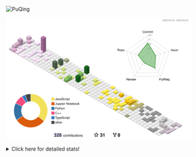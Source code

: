 ![PuQing](https://user-images.githubusercontent.com/27223114/171565019-9a56fae6-b08b-421f-99db-7e830da42371.png)

![](./profile-3d-contrib/profile-season-animate.svg)

<details>
<summary>Click here for detailed stats!</summary>

<!--START_SECTION:waka-->
![Lines of code](https://img.shields.io/badge/From%20Hello%20World%20I%27ve%20Written-572.0%20thousand%20lines%20of%20code-blue)

**🐱 My GitHub Data** 

> 📦 238.4 kB Used in GitHub's Storage 
 > 
> 🏆 61 Contributions in the Year 2023
 > 
> 🚫 Not Opted to Hire
 > 
> 📜 23 Public Repositories 
 > 
> 🔑 27 Private Repositories 
 > 
**I'm an Early 🐤** 

```text
🌞 Morning                125 commits         ████░░░░░░░░░░░░░░░░░░░░░   15.45 % 
🌆 Daytime                349 commits         ███████████░░░░░░░░░░░░░░   43.14 % 
🌃 Evening                127 commits         ████░░░░░░░░░░░░░░░░░░░░░   15.70 % 
🌙 Night                  208 commits         ██████░░░░░░░░░░░░░░░░░░░   25.71 % 
```


📊 **This Week I Spent My Time On** 

```text
💬 Programming Languages: 
Python                   3 hrs 32 mins       █████████████░░░░░░░░░░░░   50.41 % 
C++                      1 hr 30 mins        █████░░░░░░░░░░░░░░░░░░░░   21.46 % 
Markdown                 1 hr 5 mins         ████░░░░░░░░░░░░░░░░░░░░░   15.45 % 
JSON                     30 mins             ██░░░░░░░░░░░░░░░░░░░░░░░   07.33 % 
YAML                     10 mins             █░░░░░░░░░░░░░░░░░░░░░░░░   02.47 % 

🔥 Editors: 
VS Code                  7 hrs 1 min         █████████████████████████   100.00 % 

💻 Operating System: 
Mac                      4 hrs 16 mins       ███████████████░░░░░░░░░░   60.76 % 
WSL                      1 hr 56 mins        ███████░░░░░░░░░░░░░░░░░░   27.50 % 
Windows                  49 mins             ███░░░░░░░░░░░░░░░░░░░░░░   11.74 % 
```


<!--END_SECTION:waka-->
</details>
